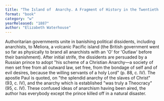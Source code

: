 ```yaml
---
title: "The Island of  Anarchy. A Fragment of History in the Twentieth Century"
format: "book"
category: "w"
yearReleased: "1887"
author: "Elizabeth Waterhouse"
---
```

Authoritarian governments unite in banishing political dissidents, including anarchists, to Meliora, a volcanic Pacific island (the British government went so far as physically to brand all anarchists with an 'O' for 'Outlaw' before their banishment). After initial strife, the dissidents are persuaded by a Russian prince to adopt  "his scheme of a Christian Anarchy—a society of men set free from all outward law, set free, from the bondage of self and of evil desires, because the willing servants of a holy Lord" (p. 88, c. IV). The apostle Paul is quoted, on  "the splendid anarchy of the slaves of Christ" (93, c. IV), and the anarchy which is established "was truly a Theocracy" (95, c. IV). These confused ideas of anarchism having been aired, the author has everybody except the prince killed off in a natural disaster.
